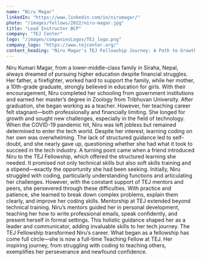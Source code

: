 ```yaml
---
name: "Niru Magar"
linkedIn: "https://www.linkedin.com/in/nirumagar/"
photo: "/images/fellows/2022/niru-magar.jpg"
title: "Lead Instructor BCP"
company: "TEJ Center"
logo: "/images/companiesLogos/TEJ_logo.png"
company_logo: "https://www.tejcenter.org/"
content_heading: "Niru Magar's TEJ Fellowship Journey: A Path to Growth"
---
```


Niru Kumari Magar, from a lower-middle-class family in Siraha, Nepal, always dreamed of pursuing higher education despite financial struggles. Her father, a firefighter, worked hard to support the family, while her mother, a 10th-grade graduate, strongly believed in education for girls. With their encouragement, Niru completed her schooling from government institutions and earned her master’s degree in Zoology from Tribhuvan University. After graduation, she began working as a teacher. However, her teaching career felt stagnant—both professionally and financially limiting. She longed for growth and sought new challenges, especially in the field of technology.
When the COVID-19 pandemic hit, Niru was left jobless but remained determined to enter the tech world. Despite her interest, learning coding on her own was overwhelming. The lack of structured guidance led to self-doubt, and she nearly gave up, questioning whether she had what it took to succeed in the tech industry.
A turning point came when a friend introduced Niru to the TEJ Fellowship, which offered the structured learning she needed. It promised not only technical skills but also soft skills training and a stipend—exactly the opportunity she had been seeking.
Initially, Niru struggled with coding, particularly understanding functions and articulating her challenges. However, with the constant support of TEJ mentors and peers, she persevered through these difficulties. With practice and patience, she learned to break down complex problems, explain them clearly, and improve her coding skills.
Mentorship at TEJ extended beyond technical training. Niru’s mentors guided her in personal development, teaching her how to write professional emails, speak confidently, and present herself in formal settings. This holistic guidance shaped her as a leader and communicator, adding invaluable skills to her tech journey.
The TEJ Fellowship transformed Niru’s career. What began as a fellowship has come full circle—she is now a full-time Teaching Fellow at TEJ. Her inspiring journey, from struggling with coding to teaching others, exemplifies her perseverance and newfound confidence.
